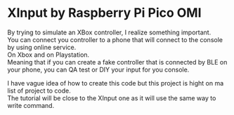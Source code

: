 # XInput by Raspberry Pi Pico OMI
  
By trying to simulate an XBox controller, I realize something important.  
You can connect you controller to a phone that will connect to the console by using online service.  
On Xbox and on Playstation.    
Meaning that if you can create a fake controller that is connected by BLE on your phone, you can QA test or DIY your input for you console.  
  
I have vague idea of how to create this code but this project is hight on ma list of project to code.  
The tutorial will be close to the XInput one as it will use the same way to write command.  
